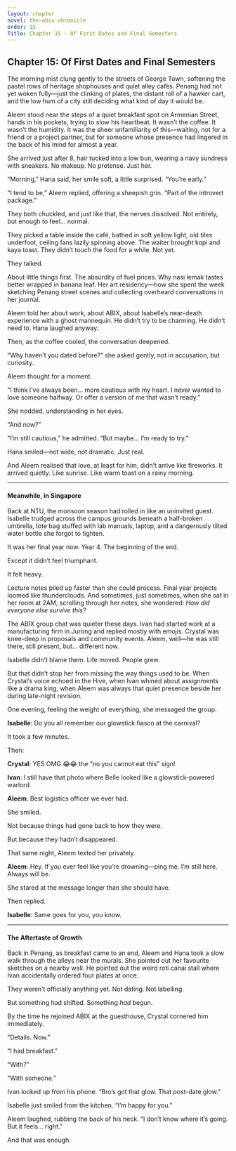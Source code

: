 ```yaml
---
layout: chapter
novel: the-abix-chronicle
order: 15
Title: Chapter 15 - Of First Dates and Final Semesters
---
```


## **Chapter 15: Of First Dates and Final Semesters**

The morning mist clung gently to the streets of George Town, softening the pastel rows of heritage shophouses and quiet alley cafés. Penang had not yet woken fully—just the clinking of plates, the distant roll of a hawker cart, and the low hum of a city still deciding what kind of day it would be.

Aleem stood near the steps of a quiet breakfast spot on Armenian Street, hands in his pockets, trying to slow his heartbeat. It wasn’t the coffee. It wasn’t the humidity. It was the sheer unfamiliarity of this—waiting, not for a friend or a project partner, but for someone whose presence had lingered in the back of his mind for almost a year.

She arrived just after 8, hair tucked into a low bun, wearing a navy sundress with sneakers. No makeup. No pretense. Just her.

“Morning,” Hana said, her smile soft, a little surprised. “You’re early.”

“I tend to be,” Aleem replied, offering a sheepish grin. “Part of the introvert package.”

They both chuckled, and just like that, the nerves dissolved. Not entirely, but enough to feel... normal.

They picked a table inside the café, bathed in soft yellow light, old tiles underfoot, ceiling fans lazily spinning above. The waiter brought kopi and kaya toast. They didn’t touch the food for a while. Not yet.

They talked.

About little things first. The absurdity of fuel prices. Why nasi lemak tastes better wrapped in banana leaf. Her art residency—how she spent the week sketching Penang street scenes and collecting overheard conversations in her journal.

Aleem told her about work, about ABIX, about Isabelle’s near-death experience with a ghost mannequin. He didn’t try to be charming. He didn’t need to. Hana laughed anyway.

Then, as the coffee cooled, the conversation deepened.

“Why haven’t you dated before?” she asked gently, not in accusation, but curiosity.

Aleem thought for a moment.

“I think I’ve always been... more cautious with my heart. I never wanted to love someone halfway. Or offer a version of me that wasn’t ready.”

She nodded, understanding in her eyes.

“And now?”

“I’m still cautious,” he admitted. “But maybe... I’m ready to try.”

Hana smiled—not wide, not dramatic. Just real.

And Aleem realised that love, at least for him, didn’t arrive like fireworks. It arrived quietly. Like sunrise. Like warm toast on a rainy morning.

---

#### **Meanwhile, in Singapore**

Back at NTU, the monsoon season had rolled in like an uninvited guest. Isabelle trudged across the campus grounds beneath a half-broken umbrella, tote bag stuffed with lab manuals, laptop, and a dangerously tilted water bottle she forgot to tighten.

It was her final year now. Year 4. The beginning of the end.

Except it didn’t feel triumphant.

It felt heavy.

Lecture notes piled up faster than she could process. Final year projects loomed like thunderclouds. And sometimes, just sometimes, when she sat in her room at 2AM, scrolling through her notes, she wondered: *How did everyone else survive this?*

The ABIX group chat was quieter these days. Ivan had started work at a manufacturing firm in Jurong and replied mostly with emojis. Crystal was knee-deep in proposals and community events. Aleem, well—he was still there, still present, but... different now.

Isabelle didn’t blame them. Life moved. People grew.

But that didn’t stop her from missing the way things used to be. When Crystal’s voice echoed in the Hive, when Ivan whined about assignments like a drama king, when Aleem was always that quiet presence beside her during late-night revision.

One evening, feeling the weight of everything, she messaged the group.

**Isabelle**: Do you all remember our glowstick fiasco at the carnival?

It took a few minutes.

Then:

**Crystal**: YES OMG 😂😂 the “no you cannot eat this” sign!

**Ivan**: I still have that photo where Belle looked like a glowstick-powered warlord.

**Aleem**: Best logistics officer we ever had.

She smiled.

Not because things had gone back to how they were.

But because they hadn’t disappeared.

That same night, Aleem texted her privately.

**Aleem**: Hey. If you ever feel like you’re drowning—ping me. I’m still here. Always will be.

She stared at the message longer than she should have.

Then replied.

**Isabelle**: Same goes for you, you know.

---

#### **The Aftertaste of Growth**

Back in Penang, as breakfast came to an end, Aleem and Hana took a slow walk through the alleys near the murals. She pointed out her favourite sketches on a nearby wall. He pointed out the weird roti canai stall where Ivan accidentally ordered four plates at once.

They weren’t officially anything yet. Not dating. Not labelling.

But something had shifted. Something *had* begun.

By the time he rejoined ABIX at the guesthouse, Crystal cornered him immediately.

“Details. Now.”

“I had breakfast.”

“With?”

“With someone.”

Ivan looked up from his phone. “Bro’s got that glow. That post-date glow.”

Isabelle just smiled from the kitchen. “I’m happy for you.”

Aleem laughed, rubbing the back of his neck. “I don’t know where it’s going. But it feels... right.”

And that was enough.